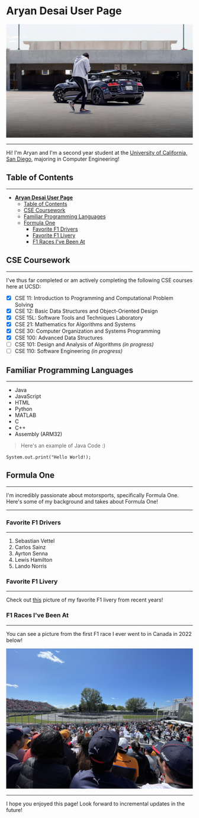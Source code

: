 # **Aryan Desai User Page**
![Image](ProfilePic.jpeg)
___
Hi! I'm Aryan and I'm a second year student at the [University of California, San Diego](https://ucsd.edu), majoring in Computer Engineering!

## Table of Contents
---
- [**Aryan Desai User Page**](#aryan-desai-user-page)
  - [Table of Contents](#table-of-contents)
  - [CSE Coursework](#cse-coursework)
  - [Familiar Programming Languages](#familiar-programming-languages)
  - [Formula One](#formula-one)
    - [Favorite F1 Drivers](#favorite-f1-drivers)
    - [Favorite F1 Livery](#favorite-f1-livery)
    - [F1 Races I've Been At](#f1-races-ive-been-at)

## CSE Coursework
____
I've thus far completed or am actively completing the following CSE courses here at UCSD:

- [x] CSE 11: Introduction to Programming and Computational Problem Solving
- [x] CSE 12: Basic Data Structures and Object-Oriented Design
- [x] CSE 15L: Software Tools and Techniques Laboratory
- [x] CSE 21: Mathematics for Algorithms and Systems
- [x] CSE 30: Computer Organization and Systems Programming
- [x] CSE 100: Advanced Data Structures
- [ ] CSE 101: Design and Analysis of Algorithms _(in progress)_
- [ ] CSE 110: Software Engineering _(in progress)_

## Familiar Programming Languages
___

- Java
- JavaScript
- HTML
- Python
- MATLAB
- C
- C++
- Assembly (ARM32)

> Here's an example of Java Code :)
```
System.out.print("Hello World!);
```
## Formula One
---
I'm incredibly passionate about motorsports, specifically Formula One. Here's some of my background and takes about Formula One!

---
### Favorite F1 Drivers
---
1. Sebastian Vettel
2. Carlos Sainz
3. Ayrton Senna
4. Lewis Hamilton
5. Lando Norris
### Favorite F1 Livery
---
Check out [this](Carlos_Sainz_Jr_2017_Malaysia_FP2_2.jpg) picture of my favorite F1 livery from recent years!
### F1 Races I've Been At
---
You can see a picture from the first F1 race I ever went to in Canada in 2022 below!

![Image](CanadaGP2022.JPG)

---

I hope you enjoyed this page! Look forward to incremental updates in the future!




